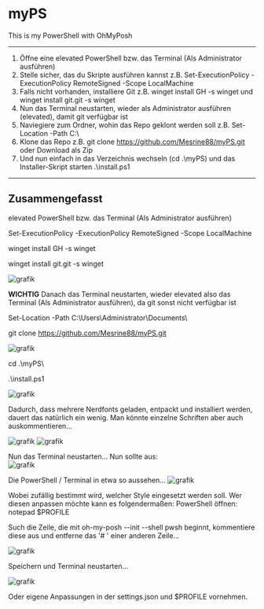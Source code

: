 # myPS
This is my PowerShell with OhMyPosh
___

1. Öffne eine elevated PowerShell bzw. das Terminal (Als Administrator ausführen)
2. Stelle sicher, das du Skripte ausführen kannst z.B. Set-ExecutionPolicy -ExecutionPolicy RemoteSigned -Scope LocalMachine
3. Falls nicht vorhanden, installiere Git z.B. winget install GH -s winget und winget install git.git -s winget
4. Nun das Terminal neustarten, wieder als Administrator ausführen (elevated), damit git verfügbar ist
5. Naviegiere zum Ordner, wohin das Repo geklont werden soll z.B. Set-Location -Path C:\
6. Klone das Repo z.B. git clone https://github.com/Mesrine88/myPS.git oder Download als Zip
7. Und nun einfach in das Verzeichnis wechseln (cd .\myPS\) und das Installer-Skript starten .\install.ps1

___

## Zusammengefasst
elevated PowerShell bzw. das Terminal (Als Administrator ausführen)

Set-ExecutionPolicy -ExecutionPolicy RemoteSigned -Scope LocalMachine

winget install GH -s winget

winget install git.git -s winget

![grafik](https://github.com/Mesrine88/myPS/assets/87695029/7f09ab79-e033-4536-a1ec-cbed747471ae)

**WICHTIG**
Danach das Terminal neustarten, wieder elevated also das Terminal (Als Administrator ausführen), da git sonst nicht verfügbar ist

Set-Location -Path C:\Users\Administrator\Documents\

git clone https://github.com/Mesrine88/myPS.git

![grafik](https://github.com/Mesrine88/myPS/assets/87695029/da06dd47-d4cb-4d9b-9c53-423ff519afe6)


cd .\myPS\

.\install.ps1

![grafik](https://github.com/Mesrine88/myPS/assets/87695029/02d54e27-8b6e-4b08-b9a9-e3e90499d78c)

Dadurch, dass mehrere Nerdfonts geladen, entpackt und installiert werden, dauert das natürlich ein wenig. 
Man könnte einzelne Schriften aber auch auskommentieren...

![grafik](https://github.com/Mesrine88/myPS/assets/87695029/0423c29f-2f57-4d50-8f31-6c47d8cfe302)
![grafik](https://github.com/Mesrine88/myPS/assets/87695029/6890331e-f4e4-4094-917e-c4bd12566bd8)


Nun das Terminal neustarten...
Nun sollte aus:   
![grafik](https://github.com/Mesrine88/myPS/assets/87695029/650d7e8a-b039-4af7-b102-b996c7806d27)

Die PowerShell / Terminal in etwa so aussehen...
![grafik](https://github.com/Mesrine88/myPS/assets/87695029/ec94d5a7-8ee8-44f6-8204-ba3af779e92a)

Wobei zufällig bestimmt wird, welcher Style eingesetzt werden soll. Wer diesen anpassen möchte kann es folgendermaßen:
PowerShell öffnen:
notepad $PROFILE

Such die Zeile, die mit oh-my-posh --init --shell pwsh beginnt, kommentiere diese aus und entferne das '# ' einer anderen Zeile...

![grafik](https://github.com/Mesrine88/myPS/assets/87695029/b4915abb-79e5-4ef2-b3c0-c9b004e23d65)

Speichern und Terminal neustarten...

![grafik](https://github.com/Mesrine88/myPS/assets/87695029/e94b49a9-7da3-4ea1-b05e-27e81ffdf1d4)

Oder eigene Anpassungen in der settings.json und $PROFILE vornehmen.
